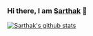 ### Hi there, I am [Sarthak](https://sarthak-chakraborty.github.io/) 👋

[![Sarthak's github stats](https://github-readme-stats.vercel.app/api?username=sarthak-chakraborty&&hide=stars&count_private=true&show_icons=true&theme=great-gatsby)](https://github.com/sarthak-chakraborty/github-readme-stats)

<!--
[![Top Langs](https://github-readme-stats.vercel.app/api/top-langs/?username=sarthak-chakraborty&layout=compact&theme=great-gatsby)](https://github.com/sarthak-chakraborty/github-readme-stats)
-->

<!--
**sarthak-chakraborty/sarthak-chakraborty** is a ✨ _special_ ✨ repository because its `README.md` (this file) appears on your GitHub profile.

Here are some ideas to get you started:

- 🔭 I’m currently working on ...
- 🌱 I’m currently learning ...
- 👯 I’m looking to collaborate on ...
- 🤔 I’m looking for help with ...
- 💬 Ask me about ...
- 📫 How to reach me: ...
- 😄 Pronouns: ...
- ⚡ Fun fact: ...
-->
